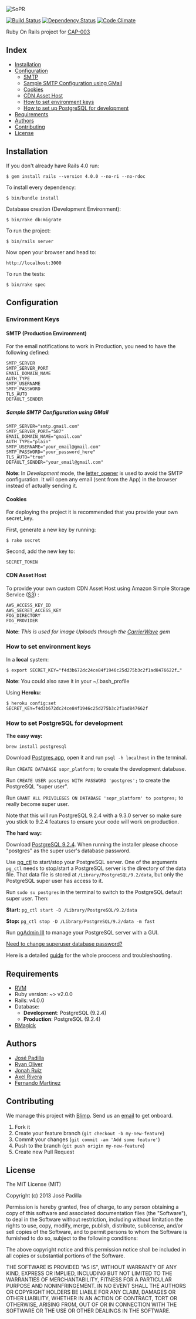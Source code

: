![SoPR](https://github.com/jpadilla/sopr-platform/raw/master/app/assets/images/logo.png)

[![Build Status](https://travis-ci.org/jpadilla/sopr-platform.png?branch=master)](https://travis-ci.org/jpadilla/sopr-platform) [![Dependency Status](https://gemnasium.com/jpadilla/sopr-platform.png)](https://gemnasium.com/jpadilla/sopr-platform) [![Code Climate](https://codeclimate.com/github/jpadilla/sopr-platform.png)](https://codeclimate.com/github/jpadilla/sopr-platform)

Ruby On Rails project for [CAP-003](https://github.com/SoPR/CAP/pull/3)

## Index

* [Installation](#installation)
* [Configuration](#configuration)
  - [SMTP](#smtp)
  - [Sample SMTP Configuration using GMail](#sample-smtp-configuration-using-gmail)
  - [Cookies](#cookies)
  - [CDN Asset Host](#cdn-asset-host)
  - [How to set environment keys](#how-to-set-environment-keys)
  - [How to set up PostgreSQL for development](#how-to-set-postgresql-for-development)
* [Requirements](#requirements)
* [Authors](#authors)
* [Contributing](#contributing)
* [License](#license)

Installation
---------------------

If you don't already have Rails 4.0 run:

    $ gem install rails --version 4.0.0 --no-ri --no-rdoc

To install every dependency:

    $ bin/bundle install

Database creation (Development Environment):

    $ bin/rake db:migrate

To run the project:

    $ bin/rails server

Now open your browser and head to:

    http://localhost:3000
    
To run the tests:

	$ bin/rake spec
    
## Configuration
    
### Environment Keys
#### SMTP (Production Environment)
For the email notifications to work in Production, you need to have the following defined:
    
    SMTP_SERVER
    SMTP_SERVER_PORT
	EMAIL_DOMAIN_NAME
    AUTH_TYPE
    SMTP_USERNAME
	SMTP_PASSWORD
	TLS_AUTO
	DEFAULT_SENDER
	
##### Sample SMTP Configuration using GMail

 	SMTP_SERVER="smtp.gmail.com"
    SMTP_SERVER_PORT="587"
	EMAIL_DOMAIN_NAME="gmail.com"
    AUTH_TYPE="plain"
    SMTP_USERNAME="your_email@gmail.com"
	SMTP_PASSWORD="your_password_here"
	TLS_AUTO="true"
	DEFAULT_SENDER="your_email@gmail.com"

**Note**: In *Development* mode, the [letter_opener](https://github.com/ryanb/letter_opener) is used to avoid the SMTP configuration. It will open any email (sent from the App) in the browser instead of actually sending it.
	
#### Cookies
	
For deploying the project it is recommended that you provide your own secret_key.

First, generate a new key by running:

	$ rake secret
	
Second, add the new key to:

	SECRET_TOKEN
	

#### CDN Asset Host
	
To provide your own custom CDN Asset Host using Amazon Simple Storage Service ([S3](http://aws.amazon.com/s3/)) :


	AWS_ACCESS_KEY_ID
	AWS_SECRET_ACCESS_KEY
	FOG_DIRECTORY
	FOG_PROVIDER

**Note**: *This is used for image Uploads through the [CarrierWave](https://github.com/carrierwaveuploader/carrierwave) gem*


### How to set environment keys

In a **local** system:

	$ export SECRET_KEY="f4d3b672dc24ce84f1946c25d275b3c2f1ad8476622f…"
	
**Note**: You could also save it in your ~/.bash_profile

Using **Heroku**:

	$ heroku config:set SECRET_KEY=f4d3b672dc24ce84f1946c25d275b3c2f1ad847662f

### How to set PostgreSQL for development

**The easy way:**

`brew install postgresql`

Download [Postgres.app](http://postgresapp.com/), open it and run `psql -h localhost` in the terminal. 

Run `CREATE DATABASE sopr_platform;` to create the development database.

Run `CREATE USER postgres WITH PASSWORD 'postgres';` to create the PostgreSQL "super user".

Run `GRANT ALL PRIVILEGES ON DATABASE 'sopr_platform' to postgres;` to really become super user.

Note that this will run PostgreSQL 9.2.4 with a 9.3.0 server so make sure you stick to 9.2.4 features to
ensure your code will work on production.

**The hard way:**

Download [PostgreSQL 9.2.4](http://www.enterprisedb.com/products-services-training/pgdownload). 
When running the installer please choose "postgres" as the super user's database password. 

Use [pg_ctl](http://www.postgresql.org/docs/9.2/static/app-pg-ctl.html) to start/stop your PostgreSQL server.
One of the arguments `pg_ctl` needs to stop/start a PostgreSQL server is the directory of the data file.
That data file is stored at `/Library/PostgreSQL/9.2/data`, but only the PostgreSQL super user has access to it.

Run `sudo su postgres` in the terminal to switch to the PostgreSQL default super user. Then:

**Start:** `pg_ctl start -D /Library/PostgreSQL/9.2/data`

**Stop:** `pg_ctl stop -D /Library/PostgreSQL/9.2/data -m fast` 

Run [pgAdmin III](http://www.pgadmin.org/) to manage your PostgreSQL server with a GUI.

[Need to change superuser database password?](http://scratching.psybermonkey.net/2009/06/postgresql-how-to-reset-user-name.html)

Here is a detailed [guide](http://stackoverflow.com/a/18007600/810606) for the whole proccess and troubleshooting.




## Requirements

  * [RVM](https://rvm.io/rvm/install)
  * Ruby version: ~> v2.0.0
  * Rails: v4.0.0
  * Database: 
  	* **Development**: PostgreSQL (9.2.4)
  	* **Production**: PostgreSQL (9.2.4)
  * [RMagick](https://github.com/rmagick/rmagick)
  
## Authors
* [José Padilla](https://www.github.com/jpadilla)
* [Ryan Oliver](https://www.github.com/r23712)
* [Jonah Ruiz](https://www.github.com/jonahoffline)
* [Axel Rivera](https://www.github.com/riveralabs)
* [Fernando Martinez](https://www.github.com/crzrcn)
  
  
## Contributing

We manage this project with [Blimp](http://getblimp.com). Send us an [email](jpadilla@getblimp.com) to get onboard.

1. Fork it
2. Create your feature branch (`git checkout -b my-new-feature`)
3. Commit your changes (`git commit -am 'Add some feature'`)
4. Push to the branch (`git push origin my-new-feature`)
5. Create new Pull Request


## License
The MIT License (MIT)

Copyright (c) 2013 José Padilla

Permission is hereby granted, free of charge, to any person obtaining a copy of
this software and associated documentation files (the "Software"), to deal in
the Software without restriction, including without limitation the rights to
use, copy, modify, merge, publish, distribute, sublicense, and/or sell copies of
the Software, and to permit persons to whom the Software is furnished to do so,
subject to the following conditions:

The above copyright notice and this permission notice shall be included in all
copies or substantial portions of the Software.

THE SOFTWARE IS PROVIDED "AS IS", WITHOUT WARRANTY OF ANY KIND, EXPRESS OR
IMPLIED, INCLUDING BUT NOT LIMITED TO THE WARRANTIES OF MERCHANTABILITY, FITNESS
FOR A PARTICULAR PURPOSE AND NONINFRINGEMENT. IN NO EVENT SHALL THE AUTHORS OR
COPYRIGHT HOLDERS BE LIABLE FOR ANY CLAIM, DAMAGES OR OTHER LIABILITY, WHETHER
IN AN ACTION OF CONTRACT, TORT OR OTHERWISE, ARISING FROM, OUT OF OR IN
CONNECTION WITH THE SOFTWARE OR THE USE OR OTHER DEALINGS IN THE SOFTWARE.
  
